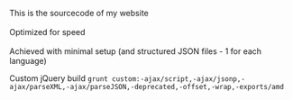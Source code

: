 This is the sourcecode of my website
<br/><br/>
Optimized for speed
<br/><br/>
Achieved with minimal setup (and structured JSON files - 1 for each language) 

Custom jQuery build
`grunt custom:-ajax/script,-ajax/jsonp,-ajax/parseXML,-ajax/parseJSON,-deprecated,-offset,-wrap,-exports/amd`